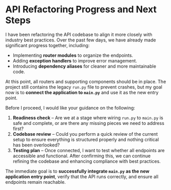# API Refactoring Progress and Next Steps

I have been refactoring the API codebase to align it more closely with industry best practices. Over the past few days, we have already made significant progress together, including:

- Implementing **router modules** to organize the endpoints.
- Adding **exception handlers** to improve error management.
- Introducing **dependency aliases** for cleaner and more maintainable code.

At this point, all routers and supporting components should be in place. The project still contains the legacy `run.py` file to prevent crashes, but my goal now is to **connect the application to `main.py`** and use it as the new entry point.  

Before I proceed, I would like your guidance on the following:

1. **Readiness check** – Are we at a stage where wiring `run.py` to `main.py` is safe and complete, or are there any missing pieces we need to address first?  
2. **Codebase review** – Could you perform a quick review of the current setup to ensure everything is structured properly and nothing critical has been overlooked?  
3. **Testing plan** – Once connected, I want to test whether all endpoints are accessible and functional. After confirming this, we can continue refining the codebase and enhancing compliance with best practices.

The immediate goal is to **successfully integrate `main.py` as the new application entry point**, verify that the API runs correctly, and ensure all endpoints remain reachable.
